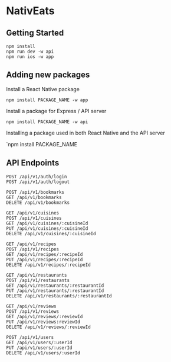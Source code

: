 # NativEats
## Getting Started
```
npm install
npm run dev -w api
npm run ios -w app
```

## Adding new packages
Install a React Native package

`npm install PACKAGE_NAME -w app`

Install a package for Express / API server

`npm install PACKAGE_NAME -w api`

Installing a package used in both React Native and the API server

`npm install PACKAGE_NAME

## API Endpoints
```
POST /api/v1/auth/login
POST /api/v1/auth/logout

POST /api/v1/bookmarks
GET /api/v1/bookmarks
DELETE /api/v1/bookmarks

GET /api/v1/cuisines
POST /api/v1/cuisines
GET /api/v1/cuisines/:cuisineId
PUT /api/v1/cuisines/:cuisineId
DELETE /api/v1/cuisines/:cuisineId

GET /api/v1/recipes
POST /api/v1/recipes
GET /api/v1/recipes/:recipeId
PUT /api/v1/recipes/:recipeId
DELETE /api/v1/recipes/:recipeId

GET /api/v1/restaurants
POST /api/v1/restaurants
GET /api/v1/restaurants/:restaurantId
PUT /api/v1/restaurants/:restaurantId
DELETE /api/v1/restaurants/:restaurantId

GET /api/v1/reviews
POST /api/v1/reviews
GET /api/v1/reviews/:reviewId
PUT /api/v1/reviews:reviewId
DELETE /api/v1/reviews/:reviewId

POST /api/v1/users
GET /api/v1/users/:userId
PUT /api/v1/users/:userId
DELETE /api/v1/users/:userId
```
